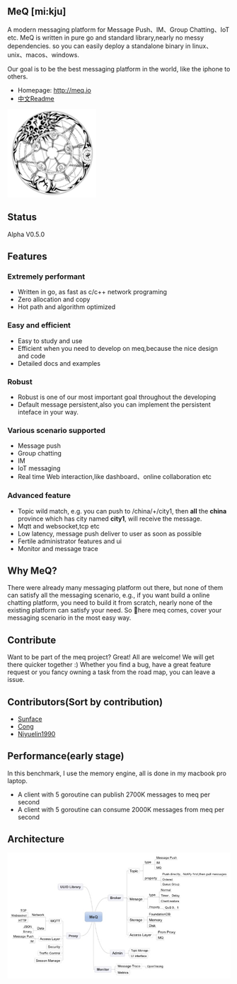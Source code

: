 
MeQ [mi:kju]
------------
A modern messaging platform for Message Push、IM、Group Chatting、IoT etc. MeQ is written in pure go and standard library,nearly no messy dependencies. so you can easily deploy a standalone binary in linux、unix、macos、windows.

Our goal is to be the best messaging platform in the world, like the iphone to others.

- Homepage: http://meq.io
- <a href="ReadmeCn.md">中文Readme</a>
<p align="left">
    <a href="http://meq.io">
     <img  width="200" src="./logo.png"></a>
</p>

Status
------------
Alpha V0.5.0


Features
------------
### Extremely performant
- Written in go, as fast as c/c++ network programing
- Zero allocation and copy
- Hot path and algorithm optimized
### Easy and efficient
- Easy to study and use
- Efficient when you need to develop on meq,because the nice design and code
- Detailed docs and examples
### Robust
- Robust is one of our most important goal throughout the developing
- Default message persistent,also you can implement the persistent inteface in your way.
### Various scenario supported
- Message push
- Group chatting
- IM
- IoT messaging
- Real time Web interaction,like dashboard、online collaboration etc
### Advanced feature
- Topic wild match, e.g. you can  push to /china/+/city1, then **all** the **china** province which has city named **city1**, will receive the message.
- Mqtt and websocket,tcp etc
- Low latency, message push deliver to user as soon as possible
- Fertile administrator features and ui
- Monitor and message trace

Why MeQ? 
------------
There were already many messaging platform out there, but none of them can satisfy all the messaging scenario, e.g., if you want build a online chatting platform, you need to build it from scratch, nearly none of the existing platform can satisfy your need. So here meq comes, cover your messaging scenario in the most easy way.

Contribute
------------
Want to be part of the meq project? Great! All are welcome! We will get there quicker together :) Whether you find a bug, have a great feature request or you fancy owning a task from the road map, you can leave a issue.


Contributors(Sort by contribution)
------------
- <a href="https://github.com/sunface" target="_blank">Sunface</a> 
- <a href="https://github.com/shaocongcong" target="_blank">Cong</a>
- <a href="https://github.com/niyuelin1990" target="_blank">Niyuelin1990</a>

Performance(early stage)
-------------
In this benchmark, I use the memory engine, all is done in my macbook pro laptop.
- A client with 5 goroutine can publish 2700K messages to meq per second
- A client with 5 goroutine can consume 2000K messages from meq per second


Architecture
------------
![](MeQ.jpeg)


